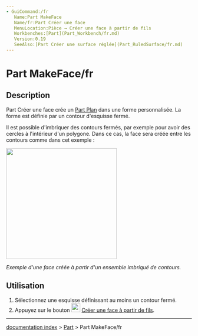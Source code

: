 ```yaml
---
- GuiCommand:/fr
   Name:Part MakeFace‏‎
   Name/fr:Part Créer une face
   MenuLocation:Pièce → Créer une face à partir de fils
   Workbenches:[Part](Part_Workbench/fr.md)
   Version:0.19
   SeeAlso:[Part Créer une surface réglée](Part_RuledSurface/fr.md)
---
```


# Part MakeFace/fr

## Description

Part Créer une face crée un [Part Plan](Part_Plane/fr.md) dans une forme personnalisée. La forme est définie par un contour d\'esquisse fermé.

Il est possible d\'imbriquer des contours fermés, par exemple pour avoir des cercles à l\'intérieur d\'un polygone. Dans ce cas, la face sera créée entre les contours comme dans cet exemple :

<img alt="" src=images/Part_MakeFace-example.png  style="width:300px;">


*Exemple d'une face créée à partir d'un ensemble imbriqué de contours.*

## Utilisation

1.  Sélectionnez une esquisse définissant au moins un contour fermé.
2.  Appuyez sur le bouton <img alt="" src=images/Part_MakeFace.svg  style="width:24px;"> [Créer une face à partir de fils](Part_MakeFace/fr.md).

---
[documentation index](../README.md) > [Part](Part_Workbench.md) > Part MakeFace/fr
